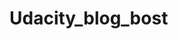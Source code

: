 # Udacity_blog_bost

[](https://www.google.com/url?sa=i&url=https%3A%2F%2Fearth.esa.int%2Fweb%2Fearth-watching%2Fimage-of-the-week%2Fcontent%2F-%2Farticle%2Fcairo-egypt-landsat&psig=AOvVaw17epcvx1A879q6EJqxkbK_&ust=1614084790418000&source=images&cd=vfe&ved=0CAIQjRxqFwoTCIi-wsbE_e4CFQAAAAAdAAAAABAD
)

